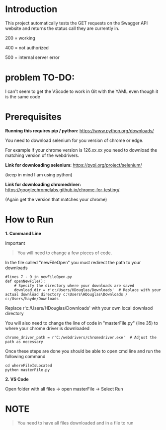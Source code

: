 # Introduction 
This project automatically tests the GET requests on the Swagger API website and returns the status call they are currently in. 

200 = working

400 = not authorized

500 = internal server error

# problem TO-DO:
I can't seem to get the VScode to work in Git with the YAML even though it is the same code

# Prerequisites

**Running this requires pip / python:**
https://www.python.org/downloads/

You need to download selenium for you version of chrome or edge.

For example if your chrome version is 126.xx.xx you need to download the matching version of the webdrivers. 

**Link for downloading selenium:**
https://pypi.org/project/selenium/

(keep in mind I am using python)

**Link for downloading chromedriver:**
https://googlechromelabs.github.io/chrome-for-testing/

(Again get the version that matches your chrome)

# How to Run

**1. Command Line**

> [!IMPORTANT]

> You will need to change a few pieces of code.

In the file called "newFileOpen" you must redirect the path to your downloads

```
#lines 7 - 9 in newFileOpen.py
def openNewFile():
    # Specify the directory where your downloads are saved
    download_dir = r'c:/Users/HDouglas/Downloads'  # Replace with your actual download directory c:\Users\HDouglas\Downloads / c:/Users/hayde/Downloads
```
Replace r'c:/Users/HDouglas/Downloads' with your own local downlaod directory

You will also need to change the line of code in "masterFile.py" (line 35) to where your chrome driver is downloaded
```
chrome_driver_path = r'C:/webdrivers/chromedriver.exe'  # Adjust the path as necessary
```

Once these steps are done you should be able to open cmd line and run the following command
```
cd whereFileIsLocated
python masterFile.py
```

**2. VS Code**

Open folder with all files -> open masterFile -> Select Run


# NOTE
> You need to have all files downloaded and in a file to run
